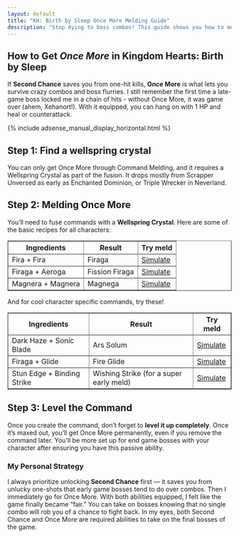 ```yaml
---
layout: default
title: "KH: Birth by Sleep Once More Melding Guide"
description: "Stop dying to boss combos! This guide shows you how to meld the Once More ability, find Wellspring Crystals, and master combat in Kingdom Hearts: Birth by Sleep."
---
```


<section id="why-content">
<div class="container">
<div class="text">
<h1>How to Get <em>Once More</em> in Kingdom Hearts: Birth by Sleep</h1>
<p>
    If <strong>Second Chance</strong> saves you from one-hit kills, <strong>Once More</strong> is what lets you survive crazy combos and boss flurries.
    I still remember the first time a late-game boss locked me in a chain of hits - without Once More, it was game over (ahem, Xehanort!).
    With it equipped, you can hang on with 1 HP and heal or counterattack.
</p>
<div class="ad-wrapper-responsive">
                {% include adsense_manual_display_horizontal.html %}
            </div>
<h2>Step 1: Find a wellspring crystal</h2>
<p>You can only get Once More through Command Melding, and it requires a Wellspring Crystal as part of the fusion. It drops mostly from Scrapper Unversed as early as Enchanted Dominion, or Triple Wrecker in Neverland.</p>

<h2>Step 2: Melding Once More</h2>
<p>
    You’ll need to fuse commands with a <strong>Wellspring Crystal</strong>. Here are some of the basic recipes for all characters:
</p>
<table border="1" cellpadding="6" cellspacing="0">
    <thead>
    <tr>
        <th>Ingredients</th>
        <th>Result</th>
        <th>Try meld</th>
    </tr>
    </thead>
    <tbody>
        <tr>
            <td data-label="Ingredients">Fira + Fira</td>
            <td data-label="Result">Firaga</td>
            <td data-label="Try it"><a href="/?mode=simulator&cmd1=Fira&cmd2=Fira&crystal=Wellspring">Simulate</a></td>
        </tr>
        <tr>
            <td data-label="Ingredients">Firaga + Aeroga</td>
            <td data-label="Result">Fission Firaga</td>
            <td data-label="Try it"><a href="/?mode=simulator&cmd1=Firaga&cmd2=Aeroga&crystal=Wellspring">Simulate</a></td>
        </tr>
        <tr>
            <td data-label="Ingredients">Magnera + Magnera</td>
            <td data-label="Result">Magnega</td>
            <td data-label="Try it"><a href="/?mode=simulator&cmd1=Magnera&cmd2=Magnera&crystal=Wellspring">Simulate</a></td>
        </tr>
    </tbody>
</table>
<p>And for cool character specific commands, try these!</p>
<table border="1" cellpadding="6" cellspacing="0">
    <thead>
    <tr>
        <th>Ingredients</th>
        <th>Result</th>
        <th>Try meld</th>
    </tr>
    </thead>
    <tbody>
        <tr>
            <td data-label="Ingredients">Dark Haze + Sonic Blade</td>
            <td data-label="Result">Ars Solum</td>
            <td data-label="Try it"><a href="/?mode=simulator&cmd1=Dark%20Haze&cmd2=Sonic%20Blade&crystal=Wellspring">Simulate</a></td>
        </tr>
        <tr>
            <td data-label="Ingredients">Firaga + Glide</td>
            <td data-label="Result">Fire Glide</td>
            <td data-label="Try it"><a href="/?mode=simulator&cmd1=Firaga&cmd2=Glide&crystal=Wellspring">Simulate</a></td>
        </tr>
        <tr>
            <td data-label="Ingredients">Stun Edge + Binding Strike</td>
            <td data-label="Result">Wishing Strike (for a super early meld)</td>
            <td data-label="Try it"><a href="/?mode=simulator&cmd1=Stun%20Edge&cmd2=Binding%20Strike&crystal=Wellspring">Simulate</a></td>
        </tr>
    </tbody>
</table>

<h2>Step 3: Level the Command</h2>
<p>Once you create the command, don’t forget to <strong>level it up completely</strong>. Once it’s maxed out, you’ll 
get Once More permanently, even if you remove the command later. You'll be more set up for end game bosses with your character after ensuring you have this passive ability.</p>


<h3>My Personal Strategy</h3>
<p>
    I always prioritize unlocking <strong>Second Chance</strong> first — it saves you from unlucky one-shots that early game bosses tend to do over combos. Then I immediately go for Once More.
    With both abilities equipped, I felt like the game finally became “fair.” You can take on bosses knowing that no single combo will rob you of a chance to fight back. In my eyes, both Second Chance and Once More are required abilities to take on the final bosses of the game.
</p>

</div>
</div>
</section>